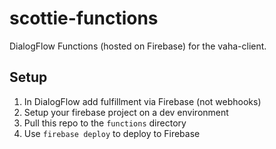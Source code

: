 # scottie-functions
DialogFlow Functions (hosted on Firebase) for the vaha-client.

## Setup
1) In DialogFlow add fulfillment via Firebase (not webhooks)
2) Setup your firebase project on a dev environment
3) Pull this repo to the `functions` directory
5) Use `firebase deploy` to deploy to Firebase

